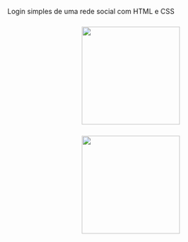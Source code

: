 <p align="left">Login simples de uma rede social com HTML e CSS</p>

###

<div align="center">
  <img height="200" src="https://github.com/patyfil/TelaLogin-RedeSocial-HTML-CSS/blob/main/login%20rede%20social%20desktop.jpg"  />
</div>

###

<div align="center">
  <img height="200" src="https://github.com/patyfil/TelaLogin-RedeSocial-HTML-CSS/blob/main/login%20rede%20social%20mobile.jpg"  />
</div>

###
